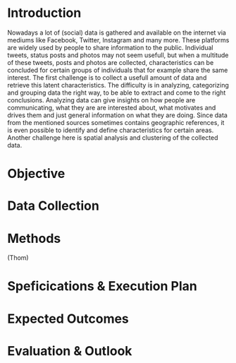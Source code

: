 # Introduction
Nowadays a lot of (social) data is gathered and available on the internet via mediums like Facebook, Twitter, Instagram and many more. These platforms are widely used by people to share information to the public. Individual tweets, status posts and photos may not seem usefull, but when a multitude of these tweets, posts and photos are collected, characteristics can be concluded for certain groups of individuals that for example share the same interest. The first challenge is to collect a usefull amount of data and retrieve this latent characteristics. The difficulty is in analyzing, categorizing and grouping data the right way, to be able to extract and come to the right conclusions. Analyzing data can give insights on how people are communicating, what they are are interested about, what motivates and drives them and just general information on what they are doing. 
Since data from the mentioned sources sometimes contains geographic references, it is even possible to identify and define characteristics for certain areas. Another challenge here is spatial analysis and clustering of the collected data. 
<!-- Maybe add some more definition to spatial analysis, why is it a challenge? -->
<!-- First two sentences are still a bit generic... -->
<!-- Can i make the jump to our objective from this intro? -->

# Objective

# Data Collection

# Methods
(Thom)

# Speficications & Execution Plan

# Expected Outcomes

# Evaluation & Outlook
